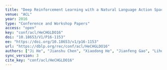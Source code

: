 ```yaml
---
title: "Deep Reinforcement Learning with a Natural Language Action Space."
venue: "ACL"
year: 2016
type: "Conference and Workshop Papers"
access: "open"
key: "conf/acl/HeCHGLDO16"
doi: "10.18653/V1/P16-1153"
ee: "https://doi.org/10.18653/v1/p16-1153"
url: "https://dblp.org/rec/conf/acl/HeCHGLDO16"
authors: ["Ji He", "Jianshu Chen", "Xiaodong He", "Jianfeng Gao", "Lihong Li", "Li Deng", "Mari Ostendorf"]
sync_version: 3
cite_key: "conf/acl/HeCHGLDO16"
---
```

